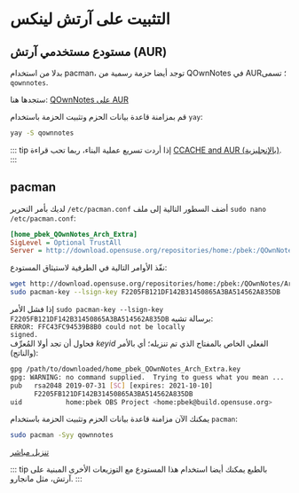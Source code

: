 # التثبيت على آرتش لينكس

## مستودع مستخدمي آرتش (AUR)

بدلا من استخدام pacman، توجد أيضا حزمة رسمية من QOwnNotes في AUR؛ تسمى `qownnotes`.

ستجدها هنا: [QOwnNotes على AUR](https://aur.archlinux.org/packages/qownnotes)

قم بمزامنة قاعدة بيانات الحزم وتثبيت الحزمة باستخدام `yay`:

```bash
yay -S qownnotes
```

::: tip
إذا أردت تسريع عملية البناء، ربما تحب قراءة [CCACHE and AUR (بالإنجليزية)](https://www.reddit.com/r/archlinux/comments/6vez44/a_small_tip_if_you_compile_from_aur/).
:::

## pacman

أضف السطور التالية إلى ملف <code dir="ltr">/etc/pacman.conf</code> لديك بأمر التحرير <code dir="ltr">sudo nano /etc/pacman.conf</code>:

```ini
[home_pbek_QOwnNotes_Arch_Extra]
SigLevel = Optional TrustAll
Server = http://download.opensuse.org/repositories/home:/pbek:/QOwnNotes/Arch_Extra/$arch
```

نفّذ الأوامر التالية في الطرفية لاستيثاق المستودع:

```bash
wget http://download.opensuse.org/repositories/home:/pbek:/QOwnNotes/Arch_Extra/x86_64/home_pbek_QOwnNotes_Arch_Extra.key -O - | sudo pacman-key --add -
sudo pacman-key --lsign-key F2205FB121DF142B31450865A3BA514562A835DB
```

إذا فشل الأمر <code dir="ltr">sudo pacman-key --lsign-key F2205FB121DF142B31450865A3BA514562A835DB</code> برسالة تشبه:<br><code dir="ltr">ERROR: FFC43FC94539B8B0 could not be locally signed.</code><br> فحاول أن تجد أولا المُعرِّف *keyid* الفعلي الخاص بالمفتاح الذي تم تنزيله؛ أي بالأمر (والناتج):

```bash
gpg /path/to/downloaded/home_pbek_QOwnNotes_Arch_Extra.key
gpg: WARNING: no command supplied.  Trying to guess what you mean ...
pub   rsa2048 2019-07-31 [SC] [expires: 2021-10-10]
      F2205FB121DF142B31450865A3BA514562A835DB
uid           home:pbek OBS Project <home:pbek@build.opensuse.org>
```

يمكنك الآن مزامنة قاعدة بيانات الحزم وتثبيت الحزمة باستخدام `pacman`:

```bash
sudo pacman -Syy qownnotes
```

[تنزيل مباشر](https://download.opensuse.org/repositories/home:/pbek:/QOwnNotes/Arch_Extra)

::: tip
بالطبع يمكنك أيضا استخدام هذا المستودع مع التوزيعات الأخرى المبنية على آرتش، مثل مانجارو.
:::
